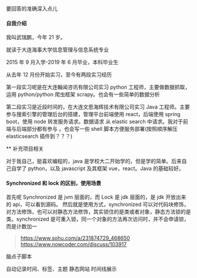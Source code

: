 要回答的准确深入点儿

#### 自我介绍

我叫武瑞鹏，今年 21 岁。

就读于大连海事大学信息管理与信息系统专业

2015 年 9 月入学-2019 年 6 月毕业，本科毕业生

从去年 12 月份开始实习，至今有两段实习经历

第一段实习呢是在大连翰闻咨讯有限公司实习 python 工程师，主要做数据抓取，运用 python/python 爬虫框架 scrapy。也会有一些简单的数据分析

第二段实习是近段时间的，在大连文思海辉技术有限公司实习 Java 工程师。主要参与搜索引擎的管理后台的搭建，管理平台前端使用 react，后端使用 spring boot，使用 node 转发服务请求。数据请求 从 elastic search 中请求。我对于前端与后端部分都有参与
。也会写一些 shell 脚本方便服务部署(按照顺序解压 elasticsearch 插件到？？？)

\*\* 补充项目相关

对于我自己，挺喜欢编程的，java 是学校大二开始学的，但是学的简单。后来自己自学了 python，以及 javascript 及其框架 vue，react。Java 的基础较好。

#### Synchronized 和 lock 的区别，使用场景

首先呢 Synchronized 是 jvm 层面的，而 Lock 是 jdk 层面的，是 jdk 开放出来的 api，可以看到源码。
然后就是使用方式，synchronized 可以对代码块修饰，对方法修饰，也可以对静态方法修饰，其实锁住的是类或者对象，静态方法锁的是类。synchronized 是可重入锁，同一个对象的方法再次访问时，并不会申请锁，而是计数加一

> https://www.sohu.com/a/231874729_468650
 >https://www.nowcoder.com/discuss/103917

脑点子脚本

自动记录时间、标签、主题
静态网站 时间线展示
